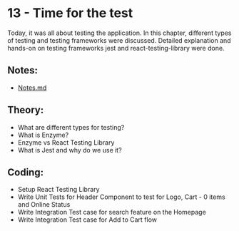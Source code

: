 # 13 - Time for the test

Today, it was all about testing the application. In this chapter, different types of testing and testing frameworks were discussed. Detailed explanation and hands-on on testing frameworks jest and react-testing-library were done.

## Notes:

- [Notes.md](https://github.com/deltanode/react-playground/blob/main/13-time-for-the-test/notes.md)

## Theory:

<ul>
	<li>What are different types for testing?</li>
	<li>What is Enzyme?</li>
	<li>Enzyme vs React Testing Library</li>
	<li>What is Jest and why do we use it?</li>
</ul>


## Coding:

<ul>
	<li>Setup React Testing Library</li>
	<li>Write Unit Tests for Header Component to test for Logo, Cart - 0 items and Online Status</li>
	<li>Write Integration Test case for search feature on the Homepage</li>
	<li>Write Integration Test case for Add to Cart flow</li>
</ul>
